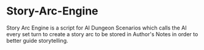 # Story-Arc-Engine
Story Arc Engine is a script for AI Dungeon Scenarios which calls the AI every set turn to create a story arc to be stored in Author's Notes in order to better guide storytelling.
